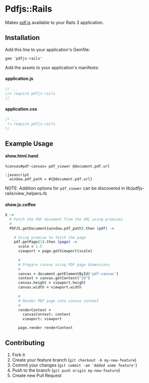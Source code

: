 # Pdfjs::Rails

Makes [pdf.js](https://github.com/mozilla/pdf.js) available to your Rails 3 application.

## Installation

Add this line to your application's Gemfile:

    gem 'pdfjs-rails'

Add the assets to your application's manifests:

#### application.js
```javascript
// ...
//= require pdfjs-rails
//
```

#### application.css
```css
/* ...
 *= require pdfjs-rails
*/
```

## Example Usage

#### show.html.haml
```haml
%canvas#pdf-canvas= pdf_viewer @document.pdf.url

:javascript
  window.pdf_path = #{@document.pdf.url}
```

NOTE: Addition options for `pdf_viewer` can be discovered in lib/pdfjs-rails/view_helpers.rb

#### show.js.coffee
```coffeescript
$ ->
  # Fetch the PDF document from the URL using promises
  #
  PDFJS.getDocument(window.pdf_path).then (pdf) ->
    
    # Using promise to fetch the page
    pdf.getPage(1).then (page) ->
      scale = 1.5
      viewport = page.getViewport(scale)
      
      #
      # Prepare canvas using PDF page dimensions
      #
      canvas = document.getElementById('pdf-canvas')
      context = canvas.getContext("2d")
      canvas.height = viewport.height
      canvas.width = viewport.width
      
      #
      # Render PDF page into canvas context
      #
      renderContext =
        canvasContext: context
        viewport: viewport

      page.render renderContext
```

## Contributing

1. Fork it
2. Create your feature branch (`git checkout -b my-new-feature`)
3. Commit your changes (`git commit -am 'Added some feature'`)
4. Push to the branch (`git push origin my-new-feature`)
5. Create new Pull Request
